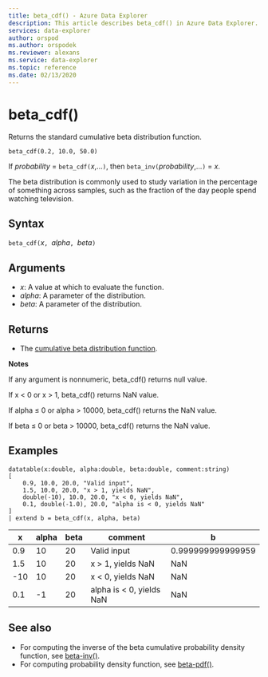 ```yaml
---
title: beta_cdf() - Azure Data Explorer
description: This article describes beta_cdf() in Azure Data Explorer.
services: data-explorer
author: orspod
ms.author: orspodek
ms.reviewer: alexans
ms.service: data-explorer
ms.topic: reference
ms.date: 02/13/2020
---
```

# beta_cdf()

Returns the standard cumulative beta distribution function.

```kusto
beta_cdf(0.2, 10.0, 50.0)
```

If *probability* = `beta_cdf(`*x*,...`)`, then `beta_inv(`*probability*,...`)` = *x*.

The beta distribution is commonly used to study variation in the percentage of something across samples, such as the fraction of the day people spend watching television.

## Syntax

`beta_cdf(`*x*`, `*alpha*`, `*beta*`)`

## Arguments

* *x*: A value at which to evaluate the function.
* *alpha*: A parameter of the distribution.
* *beta*: A parameter of the distribution.

## Returns

* The [cumulative beta distribution function](https://en.wikipedia.org/wiki/Beta_distribution#Cumulative_distribution_function).

**Notes**

If any argument is nonnumeric, beta_cdf() returns null value.

If x < 0 or x > 1, beta_cdf() returns NaN value.

If alpha ≤ 0 or alpha > 10000, beta_cdf() returns the NaN value.

If beta ≤ 0 or beta > 10000, beta_cdf() returns the NaN value.

## Examples

<!-- csl: https://help.kusto.windows.net/Samples -->
```kusto
datatable(x:double, alpha:double, beta:double, comment:string)
[
    0.9, 10.0, 20.0, "Valid input",
    1.5, 10.0, 20.0, "x > 1, yields NaN",
    double(-10), 10.0, 20.0, "x < 0, yields NaN",
    0.1, double(-1.0), 20.0, "alpha is < 0, yields NaN"
]
| extend b = beta_cdf(x, alpha, beta)
```

|x|alpha|beta|comment|b|
|---|---|---|---|---|
|0.9|10|20|Valid input|0.999999999999959|
|1.5|10|20|x > 1, yields NaN|NaN|
|-10|10|20|x < 0, yields NaN|NaN|
|0.1|-1|20|alpha is < 0, yields NaN|NaN|


## See also


* For computing the inverse of the beta cumulative probability density function, see [beta-inv()](./beta-invfunction.md).
* For computing probability density function, see [beta-pdf()](./beta-pdffunction.md).
